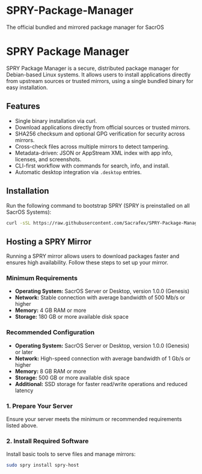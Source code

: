 # SPRY-Package-Manager
The official bundled and mirrored package manager for SacrOS

# SPRY Package Manager

SPRY Package Manager is a secure, distributed package manager for Debian-based Linux systems. It allows users to install applications directly from upstream sources or trusted mirrors, using a single bundled binary for easy installation.

## Features

- Single binary installation via curl.
- Download applications directly from official sources or trusted mirrors.
- SHA256 checksum and optional GPG verification for security across mirrors.
- Cross-check files across multiple mirrors to detect tampering.
- Metadata-driven: JSON or AppStream XML index with app info, licenses, and screenshots.
- CLI-first workflow with commands for search, info, and install.
- Automatic desktop integration via `.desktop` entries.

## Installation

Run the following command to bootstrap SPRY (SPRY is preinstalled on all SacrOS Systems):

```bash
curl -sSL https://raw.githubusercontent.com/Sacrafex/SPRY-Package-Manager/refs/heads/main/install.sh | sh

```
## Hosting a SPRY Mirror

Running a SPRY mirror allows users to download packages faster and ensures high availability. Follow these steps to set up your mirror.

### Minimum Requirements

- **Operating System:** SacrOS Server or Desktop, version 1.0.0 (Genesis)  
- **Network:** Stable connection with average bandwidth of 500 Mb/s or higher  
- **Memory:** 4 GB RAM or more  
- **Storage:** 180 GB or more available disk space  

### Recommended Configuration

- **Operating System:** SacrOS Server or Desktop, version 1.0.0 (Genesis) or later  
- **Network:** High-speed connection with average bandwidth of 1 Gb/s or higher  
- **Memory:** 8 GB RAM or more  
- **Storage:** 500 GB or more available disk space  
- **Additional:** SSD storage for faster read/write operations and reduced latency  

### 1. Prepare Your Server

Ensure your server meets the minimum or recommended requirements listed above.

### 2. Install Required Software

Install basic tools to serve files and manage mirrors:

```bash
sudo spry install spry-host
```
